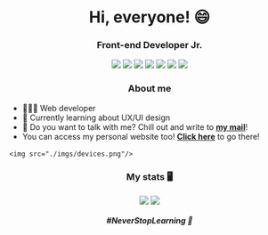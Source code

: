 <h1 align='center'>Hi, everyone! 😄</h1>

<h3 align='center'>Front-end Developer Jr.</h3>

<div id="badges" align="center">
  <img src="https://img.shields.io/badge/HTML5-20232A?style=for-the-badge&logo=html5&logoColor=white"/>
  <img src="https://img.shields.io/badge/CSS3-20232A?style=for-the-badge&logo=css3&logoColor=white"/>
  <img src="https://img.shields.io/badge/JavaScript-20232A?style=for-the-badge&logo=javascript&logoColor=white"/>
  <img src="https://img.shields.io/badge/React-20232A?style=for-the-badge&logo=react&logoColor=white"/>
  <img src="https://img.shields.io/badge/Figma-20232A?style=for-the-badge&logo=figma&logoColor=white"/>
  <img src="https://img.shields.io/badge/Adobe%20Illustrator-20232A?style=for-the-badge&logo=adobe%20illustrator&logoColor=white"/>
  <img src="https://img.shields.io/badge/Adobe%20Photoshop-20232A?style=for-the-badge&logo=Adobe%20Photoshop&logoColor=white"/>
</div>

<div id="myInfos">
  <h3 align="center">About me</h3>
  <div id="bio">
    <ul>
      <li>👨🏽‍💻 Web developer</li>
      <li>🌠 Currently learning about UX/UI design</li>
      <li>📧 Do you want to talk with me? Chill out and write to <strong><a href="mailto:lucasvidal.contato@gmail.com">my mail</a></strong>!</li>
      <li>You can access my personal website too! <strong><a href="https://lucasvidalweb.web.app">Click here</a></strong> to go there!</li>
    </ul>
    
    <img src="./imgs/devices.png"/>
  </div>
  
</div>

<div id="stats">
    <h3 align='center'> My stats 🖥</h3>
    <div id="badges" align="center">
      <img align="center" height="170px" src="https://github-readme-stats.vercel.app/api?username=lvidal-gs&bg_color=20232A&text_color=ffffff&show_icons=true&title_color=fff&icon_color=ffcc00"/>
      <img align="center" height="170px" src="https://github-readme-stats.vercel.app/api/top-langs/?username=lvidal-gs&bg_color=20232A&title_color=fff&layout=compact&border_color=ffffff&text_color=ffffff"/>
    </div>
</div>

  <h6 align='center'><b>#NeverStopLearning 🚀</b></h6>



